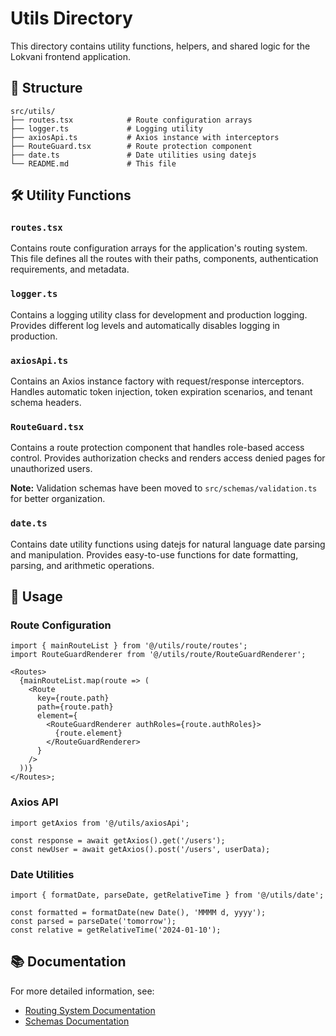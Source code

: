 # Utils Directory

This directory contains utility functions, helpers, and shared logic for the Lokvani frontend application.

## 📁 Structure

```
src/utils/
├── routes.tsx            # Route configuration arrays
├── logger.ts             # Logging utility
├── axiosApi.ts           # Axios instance with interceptors
├── RouteGuard.tsx        # Route protection component
├── date.ts               # Date utilities using datejs
└── README.md             # This file
```

## 🛠️ Utility Functions

### `routes.tsx`

Contains route configuration arrays for the application's routing system. This file defines all the routes with their paths, components, authentication requirements, and metadata.

### `logger.ts`

Contains a logging utility class for development and production logging. Provides different log levels and automatically disables logging in production.

### `axiosApi.ts`

Contains an Axios instance factory with request/response interceptors. Handles automatic token injection, token expiration scenarios, and tenant schema headers.

### `RouteGuard.tsx`

Contains a route protection component that handles role-based access control. Provides authorization checks and renders access denied pages for unauthorized users.

**Note:** Validation schemas have been moved to `src/schemas/validation.ts` for better organization.

### `date.ts`

Contains date utility functions using datejs for natural language date parsing and manipulation. Provides easy-to-use functions for date formatting, parsing, and arithmetic operations.

## 🚀 Usage

### Route Configuration

```tsx
import { mainRouteList } from '@/utils/route/routes';
import RouteGuardRenderer from '@/utils/route/RouteGuardRenderer';

<Routes>
  {mainRouteList.map(route => (
    <Route
      key={route.path}
      path={route.path}
      element={
        <RouteGuardRenderer authRoles={route.authRoles}>
          {route.element}
        </RouteGuardRenderer>
      }
    />
  ))}
</Routes>;
```

### Axios API

```tsx
import getAxios from '@/utils/axiosApi';

const response = await getAxios().get('/users');
const newUser = await getAxios().post('/users', userData);
```

### Date Utilities

```tsx
import { formatDate, parseDate, getRelativeTime } from '@/utils/date';

const formatted = formatDate(new Date(), 'MMMM d, yyyy');
const parsed = parseDate('tomorrow');
const relative = getRelativeTime('2024-01-10');
```

## 📚 Documentation

For more detailed information, see:

- [Routing System Documentation](../docs/ROUTING_SYSTEM.md)
- [Schemas Documentation](../schemas/README.md)
